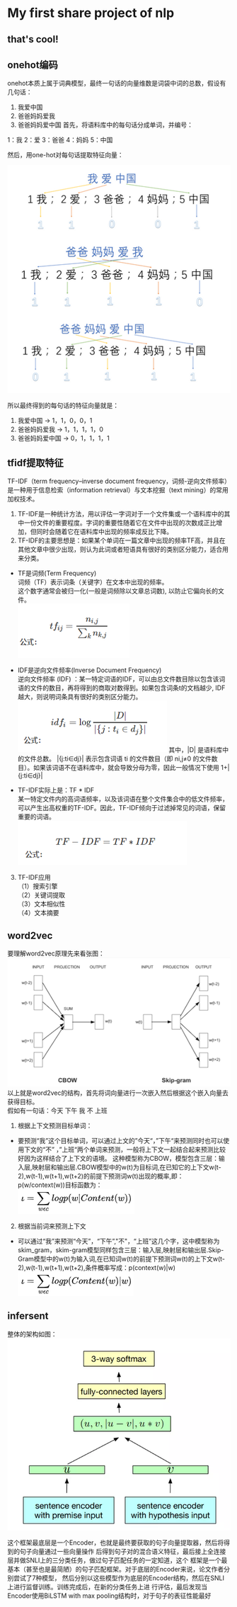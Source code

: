 # My first share project of nlp

## that's cool!

## onehot编码
onehot本质上属于词典模型，最终一句话的向量维数是词袋中词的总数，假设有几句话：

1. 我爱中国
2. 爸爸妈妈爱我
3. 爸爸妈妈爱中国
首先，将语料库中的每句话分成单词，并编号：

1：我      2：爱      3：爸爸      4：妈妈      5：中国

然后，用one-hot对每句话提取特征向量：

![onehot](https://github.com/opprash/braveRL/blob/master/datas/one_hot.png)

所以最终得到的每句话的特征向量就是：

1. 我爱中国 -> 1，1，0，0，1
2. 爸爸妈妈爱我 -> 1，1，1，1，0
3. 爸爸妈妈爱中国 -> 0，1，1，1，1

## tfidf提取特征
TF-IDF（term frequency–inverse document frequency，词频-逆向文件频率）是一种用于信息检索（information retrieval）与文本挖掘（text mining）的常用加权技术。
1. TF-IDF是一种统计方法，用以评估一字词对于一个文件集或一个语料库中的其中一份文件的重要程度。字词的重要性随着它在文件中出现的次数成正比增加，但同时会随着它在语料库中出现的频率成反比下降。
2. TF-IDF的主要思想是：如果某个单词在一篇文章中出现的频率TF高，并且在其他文章中很少出现，则认为此词或者短语具有很好的类别区分能力，适合用来分类。
* TF是词频(Term Frequency)     
词频（TF）表示词条（关键字）在文本中出现的频率。  
这个数字通常会被归一化(一般是词频除以文章总词数), 以防止它偏向长的文件。  
![tf](https://github.com/opprash/braveRL/blob/master/datas/tf.png)  

* IDF是逆向文件频率(Inverse Document Frequency)  
逆向文件频率 (IDF) ：某一特定词语的IDF，可以由总文件数目除以包含该词语的文件的数目，再将得到的商取对数得到。如果包含词条t的文档越少, IDF越大，则说明词条具有很好的类别区分能力。  
![idf](https://github.com/opprash/braveRL/blob/master/datas/idf.png)
其中，|D| 是语料库中的文件总数。 |{j:ti∈dj}| 表示包含词语 ti 的文件数目（即 ni,j≠0 的文件数目）。如果该词语不在语料库中，就会导致分母为零，因此一般情况下使用 1+|{j:ti∈dj}|   
* TF-IDF实际上是：TF * IDF  
某一特定文件内的高词语频率，以及该词语在整个文件集合中的低文件频率，可以产生出高权重的TF-IDF。因此，TF-IDF倾向于过滤掉常见的词语，保留重要的词语。  
![tfidf](https://github.com/opprash/braveRL/blob/master/datas/tfidf.png)
3. TF-IDF应用  
（1）搜索引擎  
（2）关键词提取  
（3）文本相似性  
（4）文本摘要  
## word2vec
要理解word2vec原理先来看张图：    
![word2vec](https://github.com/opprash/braveRL/blob/master/datas/word2vec.png)   
以上就是word2vec的结构，首先将词向量进行一次嵌入然后根据这个嵌入向量去获得目标。   
假如有一句话：今天 下午 我 不 上班
1. 根据上下文预测目标单词：
* 要预测“我”这个目标单词，可以通过上文的”今天“，”下午“来预测同时也可以使用下文的“不” ，”上班“两个单词来预测，一般将上下文一起结合起来预测比较好因为这样结合了上下文的语境。
这种模型称为CBOW，模型包含三层：输入层,映射层和输出层.CBOW模型中的w(t)为目标词,在已知它的上下文w(t-2),w(t-1),w(t+1),w(t+2)的前提下预测词w(t)出现的概率,即：p(w/context(w))目标函数为：  
![CBOW](https://github.com/opprash/braveRL/blob/master/datas/CBOW.png)
2. 根据当前词来预测上下文
* 可以通过“我”来预测“今天”，“下午”,"不"，“上班”这几个字，这中模型称为skim_gram，skim-gram模型同样包含三层：输入层,映射层和输出层.Skip-Gram模型中的w(t)为输入词,在已知词w(t)的前提下预测词w(t)的上下文w(t-2),w(t-1),w(t+1),w(t+2),条件概率写成：p(context(w)|w)  
![skip-gram](https://github.com/opprash/braveRL/blob/master/datas/skip_gram.png)  

## infersent
整体的架构如图：  
![infersent](https://github.com/opprash/braveRL/blob/master/datas/infersent.png)  

这个框架最底层是一个Encoder，也就是最终要获取的句子向量提取器，然后将得到的句子向量通过一些向量操作
后得到句子对的混合语义特征，最后接上全连接层并做SNLI上的三分类任务，做过句子匹配任务的一定知道，这个
框架是一个最基本（甚至也是最简陋）的句子匹配框架。对于底层的Encoder来说，论文作者分别尝试了7种模型，
然后分别以这些模型作为底层的Encoder结构，然后在SNLI上进行监督训练。训练完成后，在新的分类任务上进
行评估，最后发现当Encoder使用BiLSTM with max pooling结构时，对于句子的表征性能最好  

